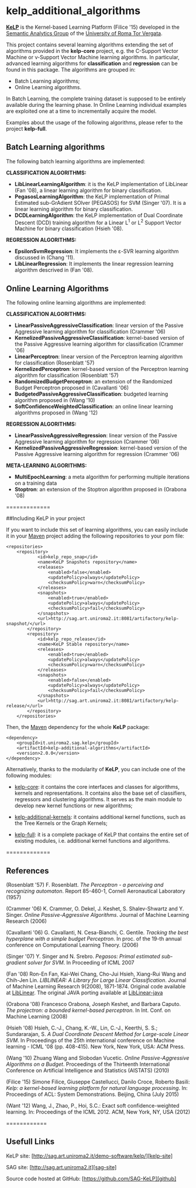 kelp_additional_algorithms
==========================

[**KeLP**][kelp-site] is the Kernel-based Learning Platform (Filice '15) developed in the [Semantic Analytics Group][sag-site] of
the [University of Roma Tor Vergata][uniroma2-site]. 


This project contains several learning algorithms extending the set of algorithms provided in the **kelp-core** project, e.g. the C-Support Vector Machine or &nu;-Support Vector Machine learning algorithms. In particular, advanced learning algorithms for **classification** and **regression** can be found in this package. The algorithms are grouped in:

* Batch Learning algorithms;
* Online Learning algorithms.

In Batch Learning, the complete training dataset is supposed to be entirely available during the learning phase. In Online Learning individual examples are exploited one at a time to incrementally acquire the model. 

Examples about the usage of the following algorithms, please refer to the project **kelp-full**.

Batch Learning algorithms
-------------------------
The following batch learning algorithms are implemented:

**CLASSIFICATION ALGORITHMS:**

* **LibLinearLearningAlgorithm**: it is the KeLP implementation of LibLinear (Fan '08), a linear learning algorithm for binary classification.
* **PegasosLearningAlgorithm**: the KeLP implementation of Primal Estimated sub-GrAdient SOlver (PEGASOS) for SVM (Singer '07). It is a linear learning algorithm for binary classification.
* **DCDLearningAlgorithm**: the KeLP implementation of Dual Coordinate Descent (DCD) training algorithm for a Linear L<sup>1</sup> or L<sup>2</sup> Support Vector Machine for binary classification (Hsieh '08).


**REGRESSION ALGORITHMS:**

* **EpsilonSvmRegression**: It implements the  &epsilon;-SVR learning algorithm discussed in (Chang '11).
* **LibLinearRegression**: It implements the linear regression learning algorithm descrived in (Fan '08).
  
Online Learning Algorithms
--------------------------
The following online learning algorithms are implemented:

**CLASSIFICATION ALGORITHMS:**

* **LinearPassiveAggressiveClassification**: linear version of the Passive Aggressive learning algorithm for classification (Crammer '06) 
* **KernelizedPassiveAggressiveClassification**: kernel-based version of the Passive Aggressive learning algorithm for classification (Crammer '06)
* **LinearPerceptron**: linear version of the Perceptron learning algorithm for classification (Rosenblatt '57)
* **KernelizedPerceptron**: kernel-based version of the Perceptron learning algorithm for classification (Rosenblatt '57)
* **RandomizedBudgetPerceptron**: an extension of the Randomized Budget Perceptron proposed in (Cavallanti '06)
* **BudgetedPassiveAggressiveClassification**: budgeted learning algorithm proposed in (Wang '10)
* **SoftConfidenceWeightedClassification**: an online linear learning algorithms proposed in (Wang '12)

**REGRESSION ALGORITHMS:**

* **LinearPassiveAggressiveRegression**: linear version of the Passive Aggressive learning algorithm for regression (Crammer '06)
* **KernelizedPassiveAggressiveRegression**: kernel-based version of the Passive Aggressive learning algorithm for regression (Crammer '06)

**META-LEARNING ALGORITHMS:**

* **MultiEpochLearning**: a meta algorithm for performing multiple iterations on a training data
* **Stoptron**: an extension of the Stoptron algorithm proposed in (Orabona '08)
  
=============

##Including KeLP in your project

If you want to include this set of learning algorithms, you can  easily include it in your [Maven][maven-site] project adding the following repositories to your pom file:

```
<repositories>
	<repository>
			<id>kelp_repo_snap</id>
			<name>KeLP Snapshots repository</name>
			<releases>
				<enabled>false</enabled>
				<updatePolicy>always</updatePolicy>
				<checksumPolicy>warn</checksumPolicy>
			</releases>
			<snapshots>
				<enabled>true</enabled>
				<updatePolicy>always</updatePolicy>
				<checksumPolicy>fail</checksumPolicy>
			</snapshots>
			<url>http://sag.art.uniroma2.it:8081/artifactory/kelp-snapshot/</url>
		</repository>
		<repository>
			<id>kelp_repo_release</id>
			<name>KeLP Stable repository</name>
			<releases>
				<enabled>true</enabled>
				<updatePolicy>always</updatePolicy>
				<checksumPolicy>warn</checksumPolicy>
			</releases>
			<snapshots>
				<enabled>false</enabled>
				<updatePolicy>always</updatePolicy>
				<checksumPolicy>fail</checksumPolicy>
			</snapshots>
			<url>http://sag.art.uniroma2.it:8081/artifactory/kelp-release/</url>
		</repository>
	</repositories>
```

Then, the [Maven][maven-site] dependency for the whole **KeLP** package:

```
<dependency>
    <groupId>it.uniroma2.sag.kelp</groupId>
    <artifactId>kelp-additional-algorithms</artifactId>
    <version>2.0.0</version>
</dependency>
```

Alternatively, thanks to the modularity of **KeLP**, you can include one of the following modules:

* [kelp-core](https://github.com/SAG-KeLP/kelp-core): it contains the core interfaces and classes for algorithms, kernels and representations. It contains also the base set of classifiers, regressors and clustering algorithms. It serves as the main module to develop new kernel functions or new algorithms;

* [kelp-additional-kernels](https://github.com/SAG-KeLP/kelp-additional-kernels): it contains additional kernel functions, such as the Tree Kernels or the Graph Kernels;

* [kelp-full](https://github.com/SAG-KeLP/kelp-full): it is a complete package of KeLP that contains the entire set of existing modules, i.e. additional  kernel functions and algorithms.


=============

References
----------

(Rosenblatt '57) F. Rosenblatt. _The Perceptron - a perceiving and recognizing automaton_. Report 85-460-1, Cornell Aeronautical Laboratory (1957)


(Crammer '06) K. Crammer, O. Dekel, J. Keshet, S. Shalev-Shwartz and Y. Singer. _Online Passive-Aggressive Algorithms_. Journal of Machine Learning Research (2006)


(Cavallanti '06) G. Cavallanti, N. Cesa-Bianchi, C. Gentile. _Tracking the best hyperplane with a simple budget Perceptron_. In proc. of the 19-th annual conference on Computational Learning Theory. (2006)


(Singer '07) Y. Singer and N. Srebro. _Pegasos: Primal estimated sub-gradient solver for SVM_. In Proceeding of ICML 2007

 
(Fan '08) Ron-En Fan, Kai-Wei Chang, Cho-Jui Hsieh, Xiang-Rui Wang and Chih-Jen Lin. _LIBLINEAR: A Library for Large Linear Classification_. Journal of Machine Learning Research 9(2008), 1871-1874. Original code available at [LibLinear][liblinear-site]. The original JAVA porting available at [LibLinear-java][porting-site]

(Orabona '08) Francesco Orabona, Joseph Keshet, and Barbara Caputo. _The projectron: a bounded kernel-based perceptron_. In Int. Conf. on Machine Learning (2008)


(Hsieh '08) Hsieh, C.-J., Chang, K.-W., Lin, C.-J., Keerthi, S. S.; Sundararajan, S. _A Dual Coordinate Descent Method for Large-scale Linear SVM_. In Proceedings of the 25th international conference on Machine learning - ICML '08 (pp. 408-415). New York, New York, USA: ACM Press.

(Wang '10) Zhuang Wang and Slobodan Vucetic. _Online Passive-Aggressive Algorithms on a Budget_. Proceedings of the Thirteenth International Conference on Artificial Intelligence and Statistics (AISTATS) (2010)


(Filice '15) Simone Filice, Giuseppe Castellucci, Danilo Croce, Roberto Basili: _Kelp: a kernel-based learning platform for natural language processing_. In: Proceedings of ACL: System Demonstrations. Beijing, China (July 2015)


(Want '12) Wang, J., Zhao, P., Hoi, S.C.: Exact soft confidence-weighted learning. In: Proceedings of the ICML 2012. ACM, New York, NY, USA (2012)

============

Usefull Links
-------------

KeLP site: [http://sag.art.uniroma2.it/demo-software/kelp/][kelp-site]

SAG site: [http://sag.art.uniroma2.it][sag-site]

Source code hosted at GitHub: [https://github.com/SAG-KeLP][github]

[sag-site]: http://sag.art.uniroma2.it "SAG site"
[uniroma2-site]: http://www.uniroma2.it "University of Roma Tor Vergata"
[kelp-site]: http://sag.art.uniroma2.it/demo-software/kelp/
[liblinear-site]: http://www.csie.ntu.edu.tw/~cjlin/liblinear
[porting-site]: http://liblinear.bwaldvogel.de
[libsvm-site]: http://www.csie.ntu.edu.tw/~cjlin/libsvm/
[github]: https://github.com/SAG-KeLP
[maven-site]: http://maven.apache.org "Apache Maven"
